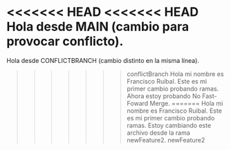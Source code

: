 <<<<<<< HEAD
<<<<<<< HEAD
Hola desde MAIN (cambio para provocar conflicto).
=======
Hola desde CONFLICTBRANCH (cambio distinto en la misma línea).
>>>>>>> conflictBranch
Hola mi nombre es Francisco Ruibal. Este es mi primer cambio probando ramas. Ahora estoy probando No Fast-Foward Merge.
=======
Hola mi nombre es Francisco Ruibal. Este es mi primer cambio probando ramas. Estoy cambiando este archivo desde la rama newFeature2.
>>>>>>> newFeature2

